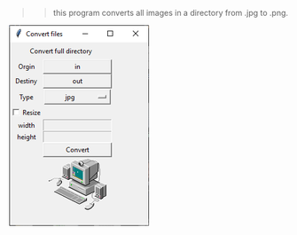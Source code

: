 >> this program converts all images in a directory from .jpg to .png.

<img src="1.png"
     alt="convert"
     style="float: left; margin-right: 10px;" />
